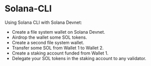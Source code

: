 # Solana-CLI

Using Solana CLI with Solana Devnet:
* Create a file system wallet on Solana Devnet.
* Airdrop the wallet some SOL tokens.
* Create a second file system wallet.
* Transfer some SOL from Wallet 1 to Wallet 2.
* Create a staking account funded from Wallet 1.
* Delegate your SOL tokens in the staking account to any validator.
